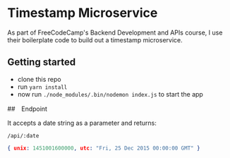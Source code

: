 # Timestamp Microservice

As part of FreeCodeCamp's Backend Development and APIs course, I use their boilerplate code to build out a timestamp microservice.

## Getting started

 - clone this repo
 - run `yarn install`
 - now run `./node_modules/.bin/nodemon index.js` to start the app

 ##　Endpoint

 It accepts a date string as a parameter and returns:

 `/api/:date`

```json
{ unix: 1451001600000, utc: "Fri, 25 Dec 2015 00:00:00 GMT" }
```
 
